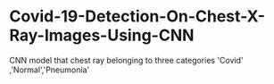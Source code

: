 # Covid-19-Detection-On-Chest-X-Ray-Images-Using-CNN
CNN model that chest ray belonging to three categories 'Covid' ,'Normal','Pneumonia'
